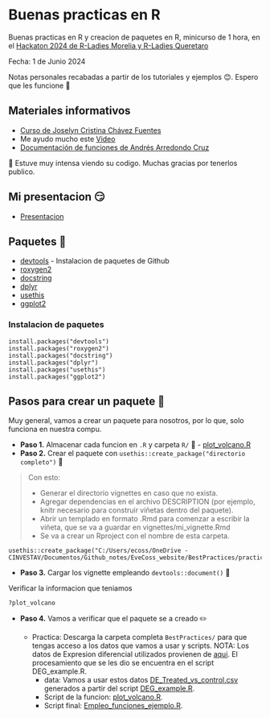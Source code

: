 # Buenas practicas en R
Buenas practicas en R y creacion de paquetes en R, minicurso de 1 hora, en el [Hackaton 2024 de R-Ladies Morelia y R-Ladies Queretaro](https://github.com/R-Ladies-Morelia/CursosRladiesMorelia_RladiesQueretaro_2024/tree/main/Hackaton2024)

Fecha: 1 de Junio 2024

Notas personales recabadas a partir de los tutoriales y ejemplos 😊. Espero que les funcione 💜

## Materiales informativos

- [Curso de Joselyn Cristina Chávez Fuentes](https://comunidadbioinfo.github.io/cdsb2023/creaci%C3%B3n-de-vi%C3%B1etas.html)
- Me ayudo mucho este [Video](https://www.youtube.com/watch?v=7ZgZ6qUKZvE&ab_channel=DaniMedi)
- [Documentación de funciones de Andrés Arredondo Cruz](https://comunidadbioinfo.github.io/cdsb2023/documentaci%C3%B3n-de-funciones.html)

💪 Estuve muy intensa viendo su codigo. Muchas gracias por tenerlos publico.

## Mi presentacion 😏

- [Presentacion](https://eveliacoss.github.io/Buenaspracticas_R_Mayo2024/BestPractices/BestPractices_Bioinfo.html)

## Paquetes 📕

- [devtools](https://www.r-project.org/nosvn/pandoc/devtools.html) - Instalacion de paquetes de Github
- [roxygen2](https://github.com/r-lib/roxygen2)
- [docstring](https://cran.r-project.org/web/packages/docstring/vignettes/docstring_intro.html)
- [dplyr](https://dplyr.tidyverse.org/)
- [usethis](https://usethis.r-lib.org/)
- [ggplot2](https://ggplot2.tidyverse.org/)

### Instalacion de paquetes

```
install.packages("devtools")
install.packages("roxygen2")
install.packages("docstring")
install.packages("dplyr")
install.packages("usethis")
install.packages("ggplot2")
```

##  Pasos para crear un paquete 📌

Muy general, vamos a crear un paquete para nosotros, por lo que, solo funciona en nuestra compu.

- **Paso 1.** Almacenar cada funcion en `.R` y carpeta `R/` 📕 - [plot_volcano.R](https://github.com/EveliaCoss/Buenaspracticas_R_Mayo2024/blob/main/BestPractices/practica/R/plot_volcano.R)
- **Paso 2.** Crear el paquete con `usethis::create_package("directorio completo")` 📁

> Con esto:
> - Generar el directorio vignettes en caso que no exista.
> - Agregar dependencias en el archivo DESCRIPTION (por ejemplo, knitr necesario para construir viñetas dentro del paquete).
> - Abrir un templado en formato .Rmd para comenzar a escribir la viñeta, que se va a guardar en vignettes/mi_vignette.Rmd
> - Se va a crear un Rproject con el nombre de esta carpeta.

```
usethis::create_package("C:/Users/ecoss/OneDrive - CINVESTAV/Documentos/Github_notes/EveCoss_website/BestPractices/practica/")
```

- **Paso 3.** Cargar los vignette empleando `devtools::document()` 📑

Verificar la informacion que teniamos

```
?plot_volcano
```

- **Paso 4.** Vamos a verificar que el paquete se a creado ✏️
  
  - Practica: Descarga la carpeta completa `BestPractices/` para que tengas acceso a los datos que vamos a usar y scripts.
NOTA: Los datos de Expresion diferencial utilizados provienen de [aqui](https://4va.github.io/biodatasci/r-rnaseq-airway.html#deseq2_analysis). El procesamiento que se les dio se encuentra en el script DEG_example.R.  
    - data: Vamos a usar estos datos [DE_Treated_vs_control.csv](https://github.com/EveliaCoss/Buenaspracticas_R_Mayo2024/blob/main/BestPractices/practica/DEG_example/DE_Treated_vs_control.csv) generados a partir del script [DEG_example.R](https://github.com/EveliaCoss/Buenaspracticas_R_Mayo2024/blob/main/BestPractices/practica/DEG_example/DEG_example.R). 
    - Script de la funcion: [plot_volcano.R](https://github.com/EveliaCoss/Buenaspracticas_R_Mayo2024/blob/main/BestPractices/practica/R/plot_volcano.R).
    - Script final: [Empleo_funciones_ejemplo.R](https://github.com/EveliaCoss/Buenaspracticas_R_Mayo2024/blob/main/BestPractices/practica/Empleo_funciones_ejemplo.R).

